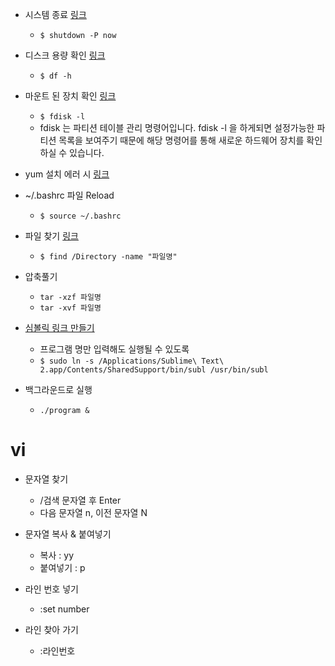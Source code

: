 - 시스템 종료 [링크](https://hihighlinux.tistory.com/18)
  - ``$ shutdown -P now``

- 디스크 용량 확인 [링크](https://gun0912.tistory.com/22)
  - ``$ df -h``

- 마운트 된 장치 확인 [링크](https://m.blog.naver.com/diceworld/220212713378)
  - ``$ fdisk -l``
  - fdisk 는 파티션 테이블 관리 명령어입니다. fdisk -l 을 하게되면 설정가능한 파티션 목록을 보여주기 때문에 해당 명령어를 통해 새로운 하드웨어 장치를 확인하실 수 있습니다.

- yum 설치 에러 시 [링크](https://nirsa.tistory.com/17)

- ~/.bashrc 파일 Reload
  - ``$ source ~/.bashrc``

- 파일 찾기 [링크](https://recipes4dev.tistory.com/156)
  - ``$ find /Directory -name "파일명"``

- 압축풀기
  - ``tar -xzf 파일명``
  - ``tar -xvf 파일명``
  
- [심볼릭 링크 만들기](https://gold9ine.tistory.com/entry/%EB%A6%AC%EB%88%85%EC%8A%A4-%ED%84%B0%EB%AF%B8%EB%84%90%EC%97%90%EC%84%9C-symbolic-link-%EB%A7%8C%EB%93%A4%EA%B8%B0)
  - 프로그램 명만 입력해도 실행될 수 있도록
  - ``$ sudo ln -s /Applications/Sublime\ Text\ 2.app/Contents/SharedSupport/bin/subl /usr/bin/subl``
  
- 백그라운드로 실행
  - ``./program &``
  
# vi  
- 문자열 찾기
  - /검색 문자열 후 Enter
  - 다음 문자열 n, 이전 문자열 N

- 문자열 복사 & 붙여넣기
  - 복사 : yy
  - 붙여넣기 : p

- 라인 번호 넣기
  - :set number

- 라인 찾아 가기
  - :라인번호
